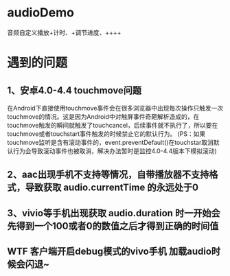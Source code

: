 # audioDemo
音频自定义播放+计时、+调节进度、++++
# 遇到的问题

## 1、安卓4.0-4.4 touchmove问题
在Android下直接使用touchmove事件会在很多浏览器中出现每次操作只触发一次touchmove的情况。这是因为Android中对触屏事件奇葩解析造成的，在touchmove触发的瞬间就触发了touchcancel，后续事件就不执行了，所以要在touchmove或者touchstart事件触发的时候禁止它的默认行为。
(PS：如果touchmove监听是含有滚动事件的，event.preventDefault()在touchstar取消默认行为会导致滚动事件也被取消，解决办法暂时是监控4.0-4.4版本下模拟滚动)
## 2、aac出现手机不支持等情况，自带播放器不支持格式，导致获取 audio.currentTime 的永远处于0
## 3、vivio等手机出现获取 audio.duration 时一开始会先得到一个100或者0的数值之后才得到正确的时间值
## WTF 客户端开启debug模式的vivo手机 加载audio时候会闪退~
